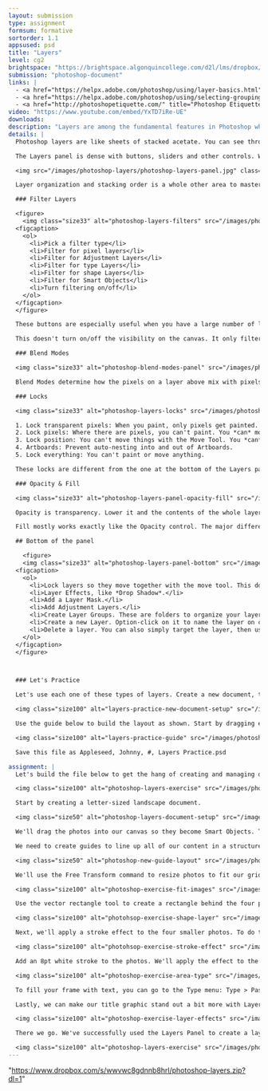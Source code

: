```yaml
---
layout: submission
type: assignment
formsum: formative
sortorder: 1.1
appsused: psd
title: "Layers"
level: cg2
brightspace: "https://brightspace.algonquincollege.com/d2l/lms/dropbox/user/folder_submit_files.d2l?db=157213&grpid=0&isprv=&bp=0&ou=193284"
submission: "photoshop-document"
links: |
  - <a href="https://helpx.adobe.com/photoshop/using/layer-basics.html" target="_blank" title="Layer Basics">Layer Basics</a>
  - <a href="https://helpx.adobe.com/photoshop/using/selecting-grouping-linking-layers.html" target="_blank" title="Select, Group & Link Layers">Select, Group & Link Layers</a>
  - <a href="http://photoshopetiquette.com/" title="Photoshop Etiquette" target="_blank">Photoshop Etiquette</a>
video: "https://www.youtube.com/embed/YxTD7iRe-UE"
downloads:
description: "Layers are among the fundamental features in Photoshop which aid editing. Superficially, they're simple, but the feature set goes deep. Photoshop features a number of kinds of layers. This is what we'll explore here."
details: |
  Photoshop layers are like sheets of stacked acetate. You can see through transparent areas of a layer to the layers below. You move a layer in the Layers panel stacking order to position the content on the layer, like sliding a sheet of acetate in a stack. You can also change the opacity of a layer to make content partially transparent.

  The Layers panel is dense with buttons, sliders and other controls. We'll explore these in class. Layers can be locked in five different ways, like locking transparency, locking position and more.

  <img src="/images/photoshop-layers/photoshop-layers-panel.jpg" class="size75" alt="Photoshop Layers Panel">

  Layer organization and stacking order is a whole other area to master. Naming layers is important for your own work and even more for collaboration. [This is a must-read](http://photoshopetiquette.com) if you want to respect industry-standard Photoshop etiquette.

  ### Filter Layers

  <figure>
    <img class="size33" alt="photoshop-layers-filters" src="/images/photoshop-layers/photoshop-layers-filters.jpg">
  <figcaption>
    <ol>
      <li>Pick a filter type</li>
      <li>Filter for pixel layers</li>
      <li>Filter for Adjustment Layers</li>
      <li>Filter for type Layers</li>
      <li>Filter for shape Layers</li>
      <li>Filter for Smart Objects</li>
      <li>Turn filtering on/off</li>
    </ol>
  </figcaption>
  </figure>

  These buttons are especially useful when you have a large number of layers in your Photoshop file. You can click one of them to see only that type of layer. As an example, you can vew only Adjustment Layers.

  This doesn't turn on/off the visibility on the canvas. It only filters the layers in the panel.

  ### Blend Modes

  <img class="size33" alt="photoshop-blend-modes-panel" src="/images/photoshop-layers/photoshop-blend-modes-panel.jpg">

  Blend Modes determine how the pixels on a layer above mix with pixels on the layer below. They can also be used with an individual tool. So, you can brush in a specific blend mode. <a href="https://helpx.adobe.com/photoshop/using/blending-modes.html" title="Adobe's Blend Mode descriptions" target="_blank">This is Adobe's detailed descriptions</a> of each Blend Mode.

  ### Locks

  <img class="size33" alt="photoshop-layers-locks" src="/images/photoshop-layers/photoshop-layers-locks.jpg">

  1. Lock transparent pixels: When you paint, only pixels get painted. Transparency isn't affected.
  2. Lock pixels: Where there are pixels, you can't paint. You *can* move them.
  3. Lock position: You can't move things with the Move Tool. You *can* paint them.
  4. Artboards: Prevent auto-nesting into and out of Artboards.
  5. Lock everything: You can't paint or move anything.

  These locks are different from the one at the bottom of the Layers panel. These lock the ability to move or paint a layer. The chain link at the bottom of the panel *link* layers together so them move together.

  ### Opacity & Fill

  <img class="size33" alt="photoshop-layers-panel-opacity-fill" src="/images/photoshop-layers/photoshop-layers-panel-opacity-fill.jpg">

  Opacity is transparency. Lower it and the contents of the whole layer become translucent or transparent.

  Fill mostly works exactly like the Opacity control. The major difference is that it doesn't affect effects. So, if you have Fill set to 0, the photo will disappear, but its Drop Shadow will show.

  ## Bottom of the panel

    <figure>
    <img class="size33" alt="photoshop-layers-panel-bottom" src="/images/photoshop-layers/photoshop-layers-panel-bottom.jpg">
  <figcaption>
    <ol>
      <li>Lock layers so they move together with the move tool. This doesn't prevent them from being painted on.</li>
      <li>Layer Effects, like *Drop Shadow*.</li>
      <li>Add a Layer Mask.</li>
      <li>Add Adjustment Layers.</li>
      <li>Create Layer Groups. These are folders to organize your layers.</li>
      <li>Create a new Layer. Option-click on it to name the layer on creation.</li>
      <li>Delete a layer. You can also simply target the layer, then use the Delete key.</li>
    </ol>
  </figcaption>
  </figure>



  ### Let's Practice

  Let's use each one of these types of layers. Create a new document, then add guides on your canvas with <span class="command">View > New Guide Layout..</span>

  <img class="size100" alt="layers-practice-new-document-setup" src="/images/photoshop-layers/layers-practice-new-document-setup.jpg">

  Use the guide below to build the layout as shown. Start by dragging each of the provided photos from the Finder into your Photoshop canvas.

  <img class="size100" alt="layers-practice-guide" src="/images/photoshop-layers/layers-practice-guide.jpg">

  Save this file as Appleseed, Johnny, #, Layers Practice.psd

assignment: |
  Let's build the file below to get the hang of creating and managing different types of layers.

  <img class="size100" alt="photoshop-layers-exercise" src="/images/photoshop-layers/photoshop-layers-exercise.jpg">

  Start by creating a letter-sized landscape document.

  <img class="size50" alt="photoshop-layers-document-setup" src="/images/photoshop-layers/photoshop-layers-document-setup.jpg">

  We'll drag the photos into our canvas so they become Smart Objects. This allows for non-destructive resizing.

  We need to create guides to line up all of our content in a structured layout. Go <span class="command">View > New Guide Layout...</span>

  <img class="size50" alt="photoshop-new-guide-layout" src="/images/photoshop-layers/photoshop-new-guide-layout.jpg">

  We'll use the Free Transform command to resize photos to fit our grid. Make sure you import the provided title text. It's an Illustrator document.

  <img class="size100" alt="photoshop-exercise-fit-images" src="/images/photoshop-layers/photoshop-exercise-fit-images.jpg">

  Use the vector rectangle tool to create a rectangle behind the four photos. We can use the fill controls in the Control Bar to choose a colour.

  <img class="size100" alt="photohsop-exercise-shape-layer" src="/images/photoshop-layers/photohsop-exercise-shape-layer.jpg">

  Next, we'll apply a stroke effect to the four smaller photos. To do this, go to the Fx menu at the bottom of the Layers panel and choose Stroke.

  <img class="size100" alt="photohsop-exercise-stroke-effect" src="/images/photoshop-layers/photohsop-exercise-stroke-effect.jpg">

  Add an 8pt white stroke to the photos. We'll apply the effect to the layer group so it applies to all the layers inside it.

  <img class="size100" alt="photoshop-exercise-area-type" src="/images/photoshop-layers/photoshop-exercise-area-type.jpg">

  To fill your frame with text, you can go to the Type menu: Type > Paste Lorem Ipsum. You can change the colour of your type from the colour control in the Control Bar. Target your type tool and the type layer to do so.

  Lastly, we can make our title graphic stand out a bit more with Layer Effects. We can use a Colour Overlay and an Outer Glow or a Drop Shadow.

  <img class="size100" alt="photoshop-exercise-layer-effects" src="/images/photoshop-layers/photoshop-exercise-layer-effects.jpg">

  There we go. We've successfully used the Layers Panel to create a layout in Photoshop in a non-destructive workflow.

  <img class="size100" alt="photoshop-layers-exercise" src="/images/photoshop-layers/photoshop-layers-exercise.jpg">
---
```

"https://www.dropbox.com/s/wwvwc8gdnnb8hrl/photoshop-layers.zip?dl=1"
